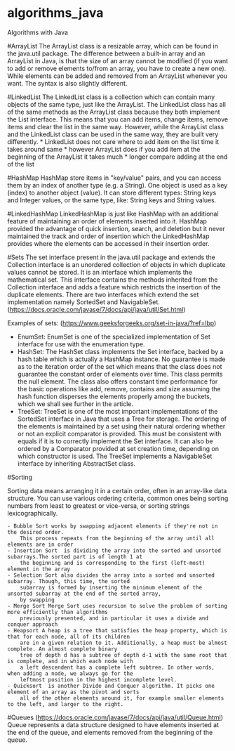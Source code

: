 # algorithms_java
Algorithms with Java

#ArrayList
The ArrayList class is a resizable array, which can be found in the java.util package.
The difference between a built-in array and an ArrayList in Java, is that the size of an array cannot be modified
(if you want to add or remove elements to/from an array, you have to create a new one). 
While elements can be added and removed from an ArrayList whenever you want. The syntax is also slightly different.

#LinkedList
The LinkedList class is a collection which can contain many objects of the same type, just like the ArrayList.
The LinkedList class has all of the same methods as the ArrayList class because they both implement the List interface. 
This means that you can add items, change items, remove items and clear the list in the same way.
However, while the ArrayList class and the LinkedList class can be used in the same way, they are built very differently.
     * LinkedList does not care where to add item on the list time it takes around same
     * however ArrayList does if you add item at the beginning of the ArrayList it takes much
     * longer compare adding at the end of the list
     
#HashMap
HashMap store items in "key/value" pairs, and you can access them by an index of another type (e.g. a String).
One object is used as a key (index) to another object (value). It can store different types: String keys and Integer 
values, or the same type, like: String keys and String values.

#LinkedHashMap
LinkedHashMap is just like HashMap with an additional feature of maintaining an order of elements inserted into it. 
HashMap provided the advantage of quick insertion, search, and deletion but it never maintained the track and order of 
insertion which the LinkedHashMap provides where the elements can be accessed in their insertion order.

#Sets
The set interface present in the java.util package and extends the Collection interface is an unordered collection 
of objects in which duplicate values cannot be stored. It is an interface which implements the mathematical set. 
This interface contains the methods inherited from the Collection interface and adds a feature 
which restricts the insertion of the duplicate elements.
There are two interfaces which extend the set implementation namely SortedSet and NavigableSet.
(https://docs.oracle.com/javase/7/docs/api/java/util/Set.html)

Examples of sets: (https://www.geeksforgeeks.org/set-in-java/?ref=lbp)
- EnumSet: EnumSet is one of the specialized implementation of Set interface for use with the enumeration type.
- HashSet: The HashSet class implements the Set interface, backed by a hash table which is actually a HashMap instance. 
No guarantee is made as to the iteration order of the set which means that the class does not guarantee the constant 
order of elements over time. This class permits the null element. The class also offers constant time performance 
for the basic operations like add, remove, contains and size assuming the hash function disperses the elements 
properly among the buckets, which we shall see further in the article.
- TreeSet: TreeSet is one of the most important implementations of the SortedSet interface in Java that uses 
a Tree for storage. The ordering of the elements is maintained by a set using their natural ordering whether 
or not an explicit comparator is provided. This must be consistent with equals if it is to correctly implement 
the Set interface. It can also be ordered by a Comparator provided at set creation time, depending on which 
constructor is used. The TreeSet implements a NavigableSet interface by inheriting AbstractSet class.

#Sorting

Sorting data means arranging it in a certain order, often in an array-like data structure. 
You can use various ordering criteria, common ones being sorting numbers from least to greatest or vice-versa, 
or sorting strings lexicographically.

    - Bubble Sort works by swapping adjacent elements if they're not in the desired order. 
        This process repeats from the beginning of the array until all elements are in order
    - Insertion Sort  is dividing the array into the sorted and unsorted subarrays.The sorted part is of length 1 at 
        the beginning and is corresponding to the first (left-most) element in the array
    - Selection Sort also divides the array into a sorted and unsorted subarray. Though, this time, the sorted 
        subarray is formed by inserting the minimum element of the unsorted subarray at the end of the sorted array, 
        by swapping
    - Merge Sort Merge Sort uses recursion to solve the problem of sorting more efficiently than algorithms 
        previously presented, and in particular it uses a divide and conquer approach
    - Heapsort A heap is a tree that satisfies the heap property, which is that for each node, all of its children 
        are in a given relation to it. Additionally, a heap must be almost complete. An almost complete binary 
        tree of depth d has a subtree of depth d-1 with the same root that is complete, and in which each node with 
        a left descendent has a complete left subtree. In other words, when adding a node, we always go for the 
        leftmost position in the highest incomplete level.
    - Quicksort  is another Divide and Conquer algorithm. It picks one element of an array as the pivot and sorts 
        all of the other elements around it, for example smaller elements to the left, and larger to the right.

#Queues
(https://docs.oracle.com/javase/7/docs/api/java/util/Queue.html)
Queue represents a data structure designed to have elements inserted at the end of the queue, 
and elements removed from the beginning of the queue.



